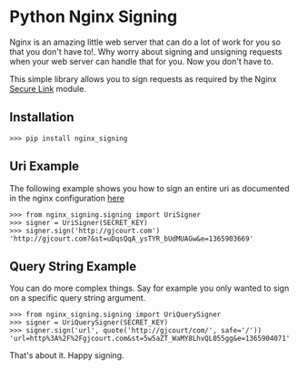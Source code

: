 Python Nginx Signing
====================

Nginx is an amazing little web server that can do a lot of work for you so that you don't have to!. Why worry about signing and unsigning
requests when your web server can handle that for you. Now you don't have to.

This simple library allows you to sign requests as required by the Nginx [Secure Link](http://wiki.nginx.org/HttpSecureLinkModule) module.



Installation
------------

`>>> pip install nginx_signing`


Uri Example
-----------

The following example shows you how to sign an entire uri as documented in the nginx configuration [here](http://wiki.nginx.org/HttpSecureLinkModule#Example_usage:)

    >>> from nginx_signing.signing import UriSigner
    >>> signer = UriSigner(SECRET_KEY)
    >>> signer.sign('http://gjcourt.com')
    'http://gjcourt.com?&st=uDqsQqA_ysTYR_bUdMUAGw&e=1365903669'


Query String Example
--------------------

You can do more complex things. Say for example you only wanted to sign on a specific query string argument.

    >>> from nginx_signing.signing import UriQuerySigner
    >>> signer = UriQuerySigner(SECRET_KEY)
    >>> signer.sign('url', quote('http://gjcourt/com/', safe='/'))
    'url=http%3A%2F%2Fgjcourt.com&st=5w5aZT_WaMY8LhvQL055gg&e=1365904071'


That's about it. Happy signing.
